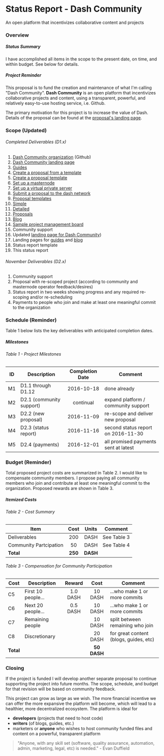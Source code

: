 # Status Report - Dash Community

An open platform that incentivizes collaborative content and projects 

### Overview

##### Status Summary
I have accomplished all items in the scope to the present date, on time, and within budget.  See below for details.

##### Project Reminder

This proposal is to fund the creation and maintenance of what I'm calling "Dash Community".  **Dash Community** is an open platform that incentivizes collaborative projects and content, using a transparent, powerful, and relatively easy-to-use hosting service, i.e. Github.  

The primary motivation for this project is to increase the value of Dash.  Details of the proposal can be found at the [proposal's landing page](https://dashcommunity.github.io/proposal-dash-community/). 

### Scope (Updated)

###### Completed Deliverables (D1.x)

1. [Dash Community organization](https://github.com/dashcommunity) (Github)
2. [Dash Community landing page](https://dashcommunity.github.io/)
3. [Guides](https://github.com/dashcommunity/guides)
  1. [Create a proposal from a template](https://github.com/dashcommunity/guides/blob/master/create_proposal_from_template.md)
  2. [Create a proposal template](https://github.com/dashcommunity/guides/blob/master/create_proposal_template.md)
  3. [Set up a masternode](https://github.com/dashcommunity/guides/blob/master/set_up_masternode.md)
  4. [Set up a virtual private server](https://github.com/dashcommunity/guides/blob/master/set_up_virtual_private_server.md)
  5. [Submit a proposal to the dash network](https://github.com/dashcommunity/guides/blob/master/submit_proposal_to_network.md)
4. [Proposal templates](https://github.com/dashcommunity/proposal-templates)
  1. [Simple](https://github.com/dashcommunity/proposal-templates/blob/master/simple.md)
  2. [Detailed](https://github.com/dashcommunity/proposal-templates/blob/master/detailed.md) 
5. [Proposals](https://dashcommunity.github.io/proposals/)
6. [Blog](https://github.com/dashcommunity/blog)
7. [Sample project management board](https://github.com/dashcommunity/proposal-dash-community/projects/1?fullscreen=true)
8. Community support
9. Updated [landing page for Dash Community](https://dashcommunity.github.io/))
10. Landing pages for [guides](https://github.com/dashcommunity/guides) and [blog](https://github.com/dashcommunity/blog) 
11. Status report template
12. This status report

###### November Deliverables (D2.x)

1. Community support
2. Proposal with re-scoped project (according to community and masternode operator feedback/desires)
3. Status report in two weeks showing progress and any required re-scoping and/or re-scheduling 
4. Payments to people who join and make at least one meaningful commit to the organization

### Schedule (Reminder)

Table 1 below lists the key deliverables with anticipated completion dates.

##### Milestones

###### Table 1 - Project Milestones
| ID |         Description          | Completion Date |               Comment                |
|----|------------------------------|:---------------:|--------------------------------------|
| M1 | D1.1 through D1.12           | 2016-10-18      | done already                         |
| M2 | D2.1 (community support)     | continual       | expand platform / community support  |
| M3 | D2.2 (new proposal)          | 2016-11-09      | re-scope and deliver new proposal    |
| M4 | D2.3 (status report)         | 2016-11-16      | second status report on 2016-11-30   |
| M5 | D2.4 (payments)              | 2016-12-01      | all promised payments sent at latest |

### Budget (Reminder)

Total proposed project costs are summarized in Table 2.  I would like to compensate community members.  I propose paying all community members who join and contribute at least one meaningful commit to the organization.  Proposed rewards are shown in Table 3. 

##### Itemized Costs

###### Table 2 - Cost Summary
|     Item                    |    Cost  |   Units    |   Comment    |
|-----------------------------|:--------:|:----------:|--------------|
| Deliverables                |    200   |   DASH     | See Table 3  |
| Community Partcipation      |     50   |   DASH     | See Table 4  |
| **Total**                   |  **250** | **DASH**   |              |

###### Table 3 - Compensation for Community Participation
|   Cost  |    Description    |  Reward  |   Cost     |          Comment                        |
|---------|-------------------|:--------:|:----------:|-----------------------------------------|
| C5      | First 10 people...| 1.0 DASH |  10 DASH   | ...who make 1 or more commits           |
| C6      | Next 20 people... | 0.5 DASH |  10 DASH   | ...who make 1 or more commits           |
| C7      | Remaining people  |          |  10 DASH   | split between remaining who join        |
| C8      | Discretionary     |          |  20 DASH   | for great content (blogs, guides, etc)  |
|**Total**|                   |          |**50 DASH**|                                          |

### Closing
If the project is funded I will develop another separate proposal to continue supporting the project into future months.  The scope, schedule, and budget for that revision will be based on community feedback.  

This project can grow as large as we wish.  The more financial incentive we can offer the more expansive the platform will become, which will lead to a healthier, more decentralized ecosystem.  The platform is ideal for

* **developers** (projects that need to host code)
* **writers** (of blogs, guides, etc.)
* marketers or **anyone** who wishes to host community funded files and content on a powerful, transparent platform

> "Anyone, with any skill set (software, quality assurance, automation, admin, marketing, legal, etc) is needed." - Evan Duffield
